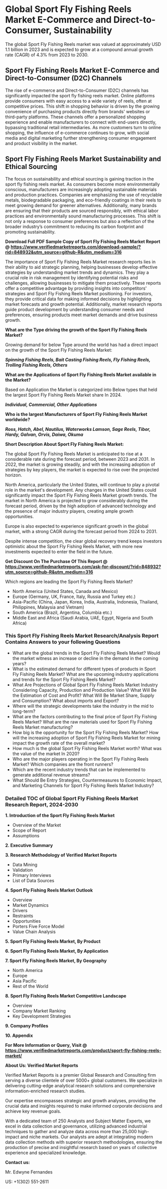 <h1>Global Sport Fly Fishing Reels Market E-Commerce and Direct-to-Consumer, Sustainability</h1><p class=""><p>The global Sport Fly Fishing Reels market was valued at approximately USD 1.1 billion in 2023 and is expected to grow at a compound annual growth rate (CAGR) of 4.3% from 2023 to 2030.</p><h2>Sport Fly Fishing Reels Market E-Commerce and Direct-to-Consumer (D2C) Channels</h2><p>The rise of e-commerce and Direct-to-Consumer (D2C) channels has significantly impacted the sport fly fishing reels market. Online platforms provide consumers with easy access to a wide variety of reels, often at competitive prices. This shift in shopping behavior is driven by the growing convenience of purchasing products directly from brands' websites or third-party platforms. These channels offer a personalized shopping experience and enable manufacturers to connect with end-users directly, bypassing traditional retail intermediaries. As more customers turn to online shopping, the influence of e-commerce continues to grow, with social media and digital marketing further strengthening consumer engagement and product visibility in the market.</p><h2>Sport Fly Fishing Reels Market Sustainability and Ethical Sourcing</h2><p>The focus on sustainability and ethical sourcing is gaining traction in the sport fly fishing reels market. As consumers become more environmentally conscious, manufacturers are increasingly adopting sustainable materials and production practices. Companies are emphasizing the use of recyclable metals, biodegradable packaging, and eco-friendly coatings in their reels to meet growing demand for greener alternatives. Additionally, many brands are ensuring that their products are sourced responsibly, with ethical labor practices and environmentally sound manufacturing processes. This shift is not only a response to consumer preferences but also a reflection of the broader industry’s commitment to reducing its carbon footprint and promoting sustainability.</p></p><p class=""><strong>Download Full PDF Sample Copy of Sport Fly Fishing Reels Market Report @ <a href="https://www.verifiedmarketreports.com/download-sample/?rid=848932&utm_source=github-R&utm_medium=316" target="_blank">https://www.verifiedmarketreports.com/download-sample/?rid=848932&utm_source=github-R&utm_medium=316</a></strong></p><p>The importance of&nbsp;Sport Fly Fishing Reels Market research reports lies in their ability to aid strategic planning, helping businesses develop effective strategies by understanding market trends and dynamics. They play a crucial role in risk management by identifying potential risks and challenges, allowing businesses to mitigate them proactively. These reports offer a competitive advantage by providing insights into competitors' strategies and Sport Fly Fishing Reels Market positioning. For investors, they provide critical data for making informed decisions by highlighting market forecasts and growth potential. Additionally, market research reports guide product development by understanding consumer needs and preferences, ensuring products meet market demands and drive business growth.</p><p><strong>What are the&nbsp;Type driving the growth of the Sport Fly Fishing Reels Market?</strong></p><p id="" class="">Growing demand for below Type around the world has had a direct impact on the growth of the Sport Fly Fishing Reels Market:</p><p class=""><em><strong>Spinning Fishing Reels, Bait Casting Fishing Reels, Fly Fishing Reels, Trolling Fishing Reels, Others</strong></em></p><p class=""><strong>What are the&nbsp;Applications&nbsp;of Sport Fly Fishing Reels Market available in the Market?</strong></p><p id="" class="">Based on Application the Market is categorized into Below types that held the largest Sport Fly Fishing Reels Market share In 2024.</p><p class=""><em><strong>Individual, Commercial, Other Applications</strong></em></p><p class=""><strong>Who is the largest Manufacturers of Sport Fly Fishing Reels Market worldwide?</strong></p><p><em><strong>Ross, Hatch, Abel, Nautilus, Waterworks Lamson, Sage Reels, Tibor, Hardy, Galvan, Orvis, Daiwa, Okuma</strong></em></p><p id="" class=""><strong>Short Description About Sport Fly Fishing Reels Market:</strong></p><p>The global Sport Fly Fishing Reels Market is anticipated to rise at a considerable rate during the forecast period, between 2023 and 2031. In 2022, the market is growing steadily, and with the increasing adoption of strategies by key players, the market is expected to rise over the projected horizon.</p><p>North America, particularly the United States, will continue to play a pivotal role in the market's development. Any changes in the United States could significantly impact the Sport Fly Fishing Reels Market growth trends. The market in North America is projected to grow considerably during the forecast period, driven by the high adoption of advanced technology and the presence of major industry players, creating ample growth opportunities.</p><p>Europe is also expected to experience significant growth in the global market, with a strong CAGR during the forecast period from 2024 to 2031.</p><p>Despite intense competition, the clear global recovery trend keeps investors optimistic about the Sport Fly Fishing Reels Market, with more new investments expected to enter the field in the future.</p><p id="" class=""><strong>Get Discount On The Purchase Of This Report @ <a href="https://www.verifiedmarketreports.com/ask-for-discount/?rid=848932?utm_source=github-R&utm_medium=316" target="_blank">https://www.verifiedmarketreports.com/ask-for-discount/?rid=848932?utm_source=github-R&utm_medium=316</a></strong></p><p class="">Which regions are leading the Sport Fly Fishing Reels Market?</p><ul><li>North America (United States, Canada and Mexico)</li><li>Europe (Germany, UK, France, Italy, Russia and Turkey etc.)</li><li>Asia-Pacific (China, Japan, Korea, India, Australia, Indonesia, Thailand, Philippines, Malaysia and Vietnam)</li><li>South America (Brazil, Argentina, Columbia etc.)</li><li>Middle East and Africa (Saudi Arabia, UAE, Egypt, Nigeria and South Africa)</li></ul><h3 id="" class="">This Sport Fly Fishing Reels Market Research/Analysis Report Contains Answers to your following Questions</h3><ul><li>What are the global trends in the Sport Fly Fishing Reels Market? Would the market witness an increase or decline in the demand in the coming years?</li><li>What is the estimated demand for different types of products in Sport Fly Fishing Reels Market? What are the upcoming industry applications and trends for the Sport Fly Fishing Reels Market?</li><li>What Are Projections of Global Sport Fly Fishing Reels Market Industry Considering Capacity, Production and Production Value? What Will Be the Estimation of Cost and Profit? What Will Be Market Share, Supply and Consumption? What about imports and Export?</li><li>Where will the strategic developments take the industry in the mid to long-term?</li><li>What are the factors contributing to the final price of Sport Fly Fishing Reels Market? What are the raw materials used for Sport Fly Fishing Reels Market manufacturing?</li><li>How big is the opportunity for the Sport Fly Fishing Reels Market? How will the increasing adoption of Sport Fly Fishing Reels Market for mining impact the growth rate of the overall market?</li><li>How much is the global Sport Fly Fishing Reels Market worth? What was the value of the market In 2020?</li><li>Who are the major players operating in the Sport Fly Fishing Reels Market? Which companies are the front runners?</li><li>Which are the recent industry trends that can be implemented to generate additional revenue streams?</li><li>What Should Be Entry Strategies, Countermeasures to Economic Impact, and Marketing Channels for Sport Fly Fishing Reels Market Industry?</li></ul><h3 id="" class="">Detailed TOC of Global Sport Fly Fishing Reels Market Research Report, 2024-2030</h3><p id="" class=""><strong>1. Introduction of the Sport Fly Fishing Reels Market</strong></p><ul><li>Overview of the Market</li><li>Scope of Report</li><li>Assumptions</li></ul><p id="" class=""><strong>2. Executive Summary</strong></p><p id="" class=""><strong>3. Research Methodology of Verified Market Reports</strong></p><ul><li>Data Mining</li><li>Validation</li><li>Primary Interviews</li><li>List of Data Sources</li></ul><p id="" class=""><strong>4. Sport Fly Fishing Reels Market Outlook</strong></p><ul><li>Overview</li><li>Market Dynamics</li><li>Drivers</li><li>Restraints</li><li>Opportunities</li><li>Porters Five Force Model</li><li>Value Chain Analysis</li></ul><p id="" class=""><strong>5. Sport Fly Fishing Reels Market, By Product</strong></p><p id="" class=""><strong>6. Sport Fly Fishing Reels Market, By Application</strong></p><p id="" class=""><strong>7. Sport Fly Fishing Reels Market, By Geography</strong></p><ul><li>North America</li><li>Europe</li><li>Asia Pacific</li><li>Rest of the World</li></ul><p id="" class=""><strong>8. Sport Fly Fishing Reels Market Competitive Landscape</strong></p><ul><li>Overview</li><li>Company Market Ranking</li><li>Key Development Strategies</li></ul><p id="" class=""><strong>9. Company Profiles</strong></p><p id="" class=""><strong>10. Appendix</strong></p><p id="" class=""><strong>For More Information or Query, Visit @ <a href="https://www.verifiedmarketreports.com/product/sport-fly-fishing-reels-market/" target="_blank">https://www.verifiedmarketreports.com/product/sport-fly-fishing-reels-market/</a></strong></p><p id="" class=""><strong>About Us: Verified Market Reports</strong></p><p id="" class="">Verified Market Reports is a premier Global Research and Consulting firm serving a diverse clientele of over 5000+ global customers. We specialize in delivering cutting-edge analytical research solutions and comprehensive information-enriched research studies.</p><p id="" class="">Our expertise encompasses strategic and growth analyses, providing the crucial data and insights required to make informed corporate decisions and achieve key revenue goals.</p><p id="" class="">With a dedicated team of 250 Analysts and Subject Matter Experts, we excel in data collection and governance, utilizing advanced industrial techniques to gather and analyze data across more than 25,000 high-impact and niche markets. Our analysts are adept at integrating modern data collection methods with superior research methodologies, ensuring the production of precise and insightful research based on years of collective experience and specialized knowledge.</p><p id="" class=""><strong>Contact us:</strong></p><p id="" class="">Mr. Edwyne Fernandes</p><p id="" class="">US: +1(302) 551-2611</p>